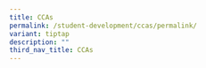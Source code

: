 ```yaml
---
title: CCAs
permalink: /student-development/ccas/permalink/
variant: tiptap
description: ""
third_nav_title: CCAs
---
```

